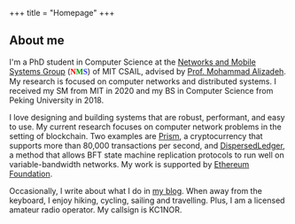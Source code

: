 +++
title = "Homepage"
+++

## About me

I'm a PhD student in Computer Science at the [Networks and Mobile Systems
Group](http://nms.csail.mit.edu) (<font face="Trebuchet MS"><b><font
color="#FF0000">N</font><font color="#009900">M</font><font
color="#3333FF">S</font></b></font>) of MIT CSAIL, advised by [Prof. Mohammad Alizadeh](https://people.csail.mit.edu/alizadeh/).
My research is focused on computer networks and distributed systems.
I received my SM from MIT in 2020 and my BS in Computer Science from Peking University in 2018.

I love designing and building systems that are robust,
performant, and easy to use. My current research
focuses on computer network problems in the setting of blockchain.
Two examples are [Prism](https://github.com/yangl1996/prism-rust), a cryptocurrency
that supports more than
80,000 transactions per second, and [DispersedLedger](https://github.com/yangl1996/dispersed-ledger), a method that allows BFT state machine replication protocols to run well
on variable-bandwidth networks. My work is supported by [Ethereum Foundation](https://ethereum.foundation).

Occasionally, I write about what I do in
[my blog](https://blog.leiy.me). When away from the keyboard, I enjoy hiking,
cycling, sailing and travelling. Plus, I am a licensed amateur radio operator.
My callsign is KC1NOR.

<!--
## What's New

[Poster](https://dl.acm.org/doi/pdf/10.1145/3548606.3563494) at CCS 2022 on mitigating the bandwidth bottleneck at the leader server in
leader-based BFT protocols using erasure codes. Working on a full implementation.
-->
